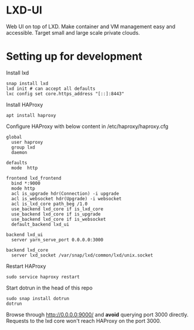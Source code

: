 # LXD-UI

Web UI on top of LXD. Make container and VM management easy and accessible. Target small and large scale private clouds.

# Setting up for development

Install lxd

    snap install lxd
    lxd init # can accept all defaults
    lxc config set core.https_address "[::]:8443"

Install HAProxy

    apt install haproxy

Configure HAProxy with below content in /etc/haproxy/haproxy.cfg

    global
      user haproxy
      group lxd
      daemon

    defaults
      mode  http

    frontend lxd_frontend
      bind *:9000
      mode http
      acl is_upgrade hdr(Connection) -i upgrade
      acl is_websocket hdr(Upgrade) -i websocket
      acl is_lxd_core path_beg /1.0
      use_backend lxd_core if is_lxd_core
      use_backend lxd_core if is_upgrade
      use_backend lxd_core if is_websocket
      default_backend lxd_ui

    backend lxd_ui
      server yarn_serve_port 0.0.0.0:3000

    backend lxd_core
      server lxd_socket /var/snap/lxd/common/lxd/unix.socket

Restart HAProxy

    sudo service haproxy restart

Start dotrun in the head of this repo

    sudo snap install dotrun
    dotrun

Browse through http://0.0.0.0:9000/ and **avoid** querying port 3000 directly. Requests to the lxd core won't reach HAProxy on the port 3000.